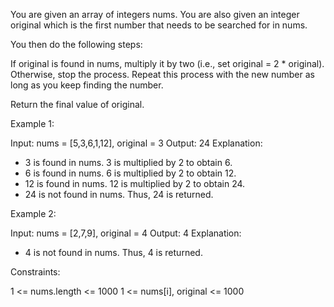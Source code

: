 You are given an array of integers nums. You are also given an integer
original which is the first number that needs to be searched for in nums.

You then do the following steps:


If original is found in nums, multiply it by two (i.e., set original = 2 *
original).
Otherwise, stop the process.
Repeat this process with the new number as long as you keep finding the
number.


Return the final value of original.


Example 1:


Input: nums = [5,3,6,1,12], original = 3
Output: 24
Explanation: 
- 3 is found in nums. 3 is multiplied by 2 to obtain 6.
- 6 is found in nums. 6 is multiplied by 2 to obtain 12.
- 12 is found in nums. 12 is multiplied by 2 to obtain 24.
- 24 is not found in nums. Thus, 24 is returned.


Example 2:


Input: nums = [2,7,9], original = 4
Output: 4
Explanation:
- 4 is not found in nums. Thus, 4 is returned.



Constraints:


1 <= nums.length <= 1000
1 <= nums[i], original <= 1000




